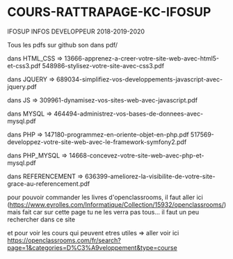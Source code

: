 # COURS-RATTRAPAGE-KC-IFOSUP
IFOSUP INFOS DEVELOPPEUR 2018-2019-2020

Tous les pdfs sur github son dans pdf/

dans HTML_CSS => 
13666-apprenez-a-creer-votre-site-web-avec-html5-et-css3.pdf
548986-stylisez-votre-site-avec-css3.pdf

dans JQUERY =>
689034-simplifiez-vos-developpements-javascript-avec-jquery.pdf

dans JS =>
309961-dynamisez-vos-sites-web-avec-javascript.pdf

dans MYSQL =>
464494-administrez-vos-bases-de-donnees-avec-mysql.pdf

dans PHP =>
147180-programmez-en-oriente-objet-en-php.pdf
517569-developpez-votre-site-web-avec-le-framework-symfony2.pdf

dans PHP_MYSQL =>
14668-concevez-votre-site-web-avec-php-et-mysql.pdf

dans REFERENCEMENT =>
636399-ameliorez-la-visibilite-de-votre-site-grace-au-referencement.pdf



pour pouvoir commander les livres d'openclassrooms, il faut aller ici (https://www.eyrolles.com/Informatique/Collection/15932/openclassrooms/) mais fait car sur cette page tu ne les verra pas tous... il faut un peu rechercher dans ce site

et pour voir les cours qui peuvent etres utiles => aller voir ici https://openclassrooms.com/fr/search?page=1&categories=D%C3%A9veloppement&type=course
